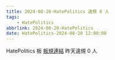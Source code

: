 ```yaml
---
title: 2024-08-20-HatePolitics 違規 0 人
tags:
    - HatePolitics
abbrlink: 2024-08-20-HatePolitics
date: HatePolitics-2024-08-20 12:00:00
---
```

HatePolitics 板 [板規連結](https://www.ptt.cc/bbs/HatePolitics/M.1617115262.A.D60.html)
昨天違規 0 人
